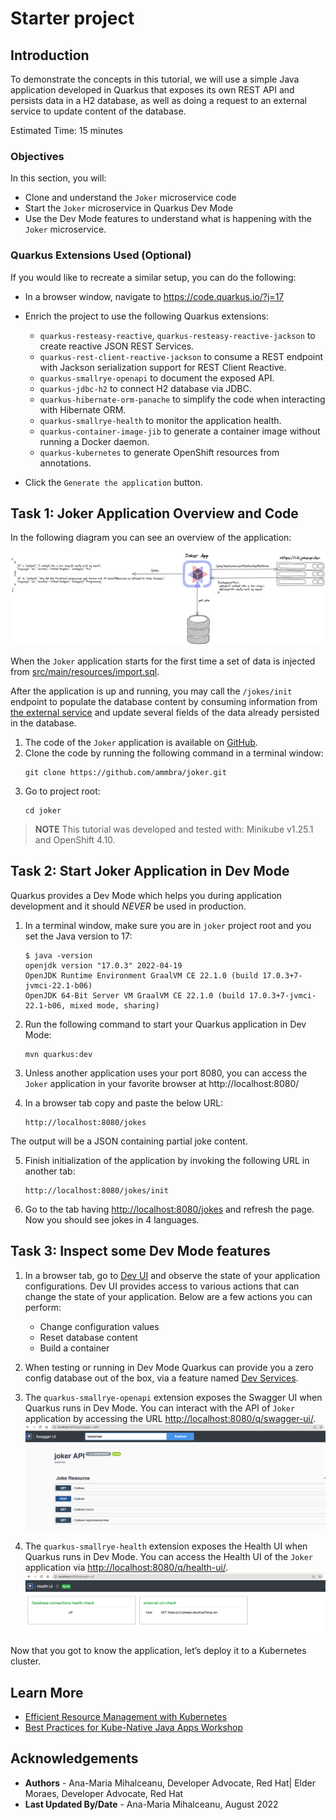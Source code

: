 # Starter project

## Introduction

To demonstrate the concepts in this tutorial, we will use a simple Java application developed in Quarkus that exposes its own REST API and persists data in a H2 database, as well as doing a request to an external service to update content of the database.

Estimated Time: 15 minutes

### Objectives

In this section, you will:
* Clone and understand the `Joker` microservice code
* Start the `Joker` microservice in Quarkus Dev Mode
* Use the Dev Mode features to understand what is happening with the `Joker` microservice.

### Quarkus Extensions Used (Optional)
If you would like to recreate a similar setup, you can do the following:

* In a browser window, navigate to https://code.quarkus.io/?j=17
* Enrich the project to use the following Quarkus extensions:

    * `quarkus-resteasy-reactive`, `quarkus-resteasy-reactive-jackson` to create reactive JSON REST Services.
    * `quarkus-rest-client-reactive-jackson` to consume a REST endpoint with Jackson serialization support for REST Client Reactive.
    * `quarkus-smallrye-openapi` to document the exposed API.
    * `quarkus-jdbc-h2` to connect H2 database via JDBC.
    * `quarkus-hibernate-orm-panache` to simplify the code when interacting with Hibernate ORM.
    * `quarkus-smallrye-health` to monitor the application health.
    * `quarkus-container-image-jib` to generate a container image without running a Docker daemon.
    * `quarkus-kubernetes` to generate OpenShift resources from annotations.
* Click the `Generate the application` button.


## Task 1: Joker Application Overview and Code

In the following diagram you can see an overview of the application:

![Joker Application Architecture Overview](images/efficient-app.png)

When the `Joker` application starts for the first time a set of data is injected from [src/main/resources/import.sql](https://github.com/ammbra/joker/blob/c407e0b1fe03729fa1f345afd19abc290e78fef3/src/main/resources/import.sqls).

After the application is up and running, you may call the `/jokes/init` endpoint to populate the database content by consuming information from [the external service](https://v2.jokeapi.dev) and update several fields of the data already persisted in the database.

1. The code of the `Joker` application is available on [GitHub](https://github.com/ammbra/joker.git).
2. Clone the code by running the following command in a terminal window:
   ```shell
   git clone https://github.com/ammbra/joker.git 
   ```
3. Go to project root:
   ```shell
   cd joker
   ```

> **NOTE** This tutorial was developed and tested with: Minikube v1.25.1  and OpenShift 4.10.

## Task 2: Start Joker Application in Dev Mode

Quarkus provides a Dev Mode which helps you during application development and it should *NEVER* be used in production.

1. In a terminal window, make sure you are in `joker` project root and you set the Java version to 17:

   ```shell
   $ java -version
   openjdk version "17.0.3" 2022-04-19
   OpenJDK Runtime Environment GraalVM CE 22.1.0 (build 17.0.3+7-jvmci-22.1-b06)
   OpenJDK 64-Bit Server VM GraalVM CE 22.1.0 (build 17.0.3+7-jvmci-22.1-b06, mixed mode, sharing)
   ```

2. Run the following command to start your Quarkus application in Dev Mode:

   ```shell
   mvn quarkus:dev
   ```
3. Unless another application uses your port 8080, you can access the `Joker` application in your favorite browser at http://localhost:8080/
4. In a browser tab copy and paste the below URL:

   ```shell
   http://localhost:8080/jokes
   ```
The output will be a JSON containing partial joke content.

5. Finish initialization of the application by invoking the following URL in another tab:

   ```
   http://localhost:8080/jokes/init
   ```
   
6. Go to the tab having [http://localhost:8080/jokes](http://localhost:8080/jokes) and refresh the page. Now you should see jokes in 4 languages.

## Task 3: Inspect some Dev Mode features

1. In a browser tab, go to [Dev UI](http://localhost:8080/q/dev/) and observe the state of your application configurations.
   Dev UI provides access to various actions that can change the state of your application.
Below are a few actions you can perform:
   * Change configuration values
   * Reset database content 
   * Build a container


2. When testing or running in Dev Mode Quarkus can provide you a zero config database out of the box, via a feature named [Dev Services](https://quarkus.io/guides/datasource#dev-services). 

3. The `quarkus-smallrye-openapi` extension exposes the Swagger UI when Quarkus runs in Dev Mode. 
You can interact with the API of `Joker` application by accessing the URL [http://localhost:8080/q/swagger-ui/](http://localhost:8080/q/swagger-ui/).
![Joker Application Swagger UI in Dev Mode](images/swaggerui.png)

4. The `quarkus-smallrye-health` extension exposes the Health UI when Quarkus runs in Dev Mode. You can access the Health UI of the `Joker` application via [http://localhost:8080/q/health-ui/](http://localhost:8080/q/health-ui/).
![Joker Application Health UI in Dev Mode](images/healthui.png)


Now that you got to know the application, let’s deploy it to a Kubernetes cluster.

## Learn More

* [Efficient Resource Management with Kubernetes](https:dn.dev/kube-dev-practices)
* [Best Practices for Kube-Native Java Apps Workshop](https://redhat-scholars.github.io/kube-native-java-apps)

## Acknowledgements
* **Authors** - Ana-Maria Mihalceanu, Developer Advocate, Red Hat| Elder Moraes, Developer Advocate, Red Hat
* **Last Updated By/Date** - Ana-Maria Mihalceanu,  August 2022